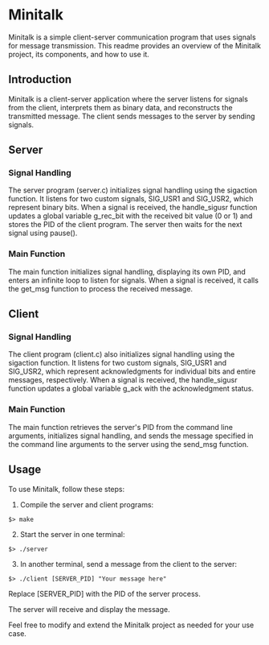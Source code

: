 # Minitalk

Minitalk is a simple client-server communication program that uses signals for message transmission. This readme provides an overview of the Minitalk project, its components, and how to use it.

## Introduction

Minitalk is a client-server application where the server listens for signals from the client, interprets them as binary data, and reconstructs the transmitted message. The client sends messages to the server by sending signals.

## Server

### Signal Handling

The server program (server.c) initializes signal handling using the sigaction function. It listens for two custom signals, SIG_USR1 and SIG_USR2, which represent binary bits. When a signal is received, the handle_sigusr function updates a global variable g_rec_bit with the received bit value (0 or 1) and stores the PID of the client program. The server then waits for the next signal using pause().

### Main Function

The main function initializes signal handling, displaying its own PID, and enters an infinite loop to listen for signals. When a signal is received, it calls the get_msg function to process the received message.

## Client

### Signal Handling

The client program (client.c) also initializes signal handling using the sigaction function. It listens for two custom signals, SIG_USR1 and SIG_USR2, which represent acknowledgments for individual bits and entire messages, respectively. When a signal is received, the handle_sigusr function updates a global variable g_ack with the acknowledgment status.

### Main Function

The main function retrieves the server's PID from the command line arguments, initializes signal handling, and sends the message specified in the command line arguments to the server using the send_msg function.

## Usage

To use Minitalk, follow these steps:

1. Compile the server and client programs:

```shell
$> make
```

2. Start the server in one terminal:

```shell
$> ./server
```

3. In another terminal, send a message from the client to the server:


```shell
$> ./client [SERVER_PID] "Your message here"
```

Replace [SERVER_PID] with the PID of the server process.

The server will receive and display the message.

Feel free to modify and extend the Minitalk project as needed for your use case.